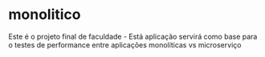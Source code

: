 # monolitico
Este é o projeto final de faculdade - Está aplicação servirá como base para o testes de performance entre aplicações monolíticas vs microserviço
